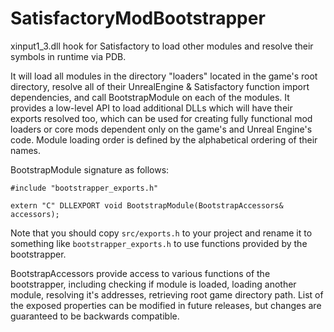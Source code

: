 # SatisfactoryModBootstrapper
xinput1_3.dll hook for Satisfactory to load other modules and resolve their symbols in runtime via PDB.

It will load all modules in the directory "loaders" located in the game's root directory, resolve all
of their UnrealEngine & Satisfactory function import dependencies, and call BootstrapModule
on each of the modules. It provides a low-level API to load additional DLLs which will have their
exports resolved too, which can be used for creating fully functional mod loaders or core mods
dependent only on the game's and Unreal Engine's code.
Module loading order is defined by the alphabetical ordering of their names.

BootstrapModule signature as follows:
```
#include "bootstrapper_exports.h"

extern "C" DLLEXPORT void BootstrapModule(BootstrapAccessors& accessors);
```
Note that you should copy `src/exports.h` to your project and rename it to something
like `bootstrapper_exports.h` to use functions provided by the bootstrapper.

BootstrapAccessors provide access to various functions of the bootstrapper,
including checking if module is loaded, loading another module, resolving it's
addresses, retrieving root game directory path.
List of the exposed properties can be modified in future releases,
but changes are guaranteed to be backwards compatible.


